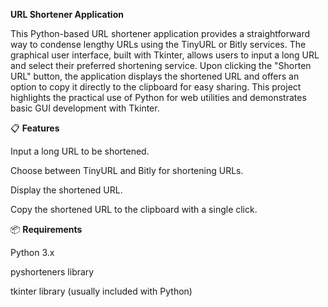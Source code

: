 **URL Shortener Application**

This Python-based URL shortener application provides a straightforward way to condense lengthy URLs using the TinyURL or Bitly services. The graphical user interface, built with Tkinter, allows users to input a long URL and select their preferred shortening service. Upon clicking the "Shorten URL" button, the application displays the shortened URL and offers an option to copy it directly to the clipboard for easy sharing. This project highlights the practical use of Python for web utilities and demonstrates basic GUI development with Tkinter.

📋 **Features**

Input a long URL to be shortened.

Choose between TinyURL and Bitly for shortening URLs.

Display the shortened URL.

Copy the shortened URL to the clipboard with a single click.

📦 **Requirements**

Python 3.x

pyshorteners library

tkinter library (usually included with Python)
